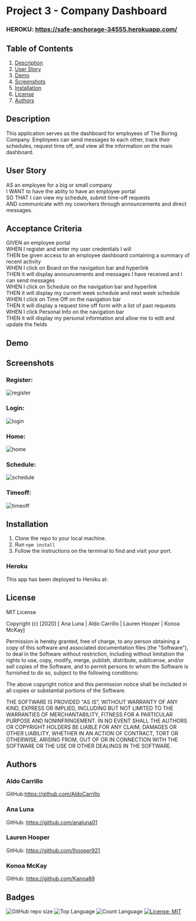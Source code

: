 # Project 3 - Company Dashboard

### HEROKU: https://safe-anchorage-34555.herokuapp.com/

## Table of Contents
1. [Description](#description)  
2. [User Story](#user-story)
3. [Demo](#demo)
4. [Screenshots](#screenshots)  
5. [Installation](#installation) 
6. [License](#license)  
7. [Authors](#authors) 


## Description
This application serves as the dashboard for employees of The Boring Company. Employees can send messages to each other, track their schedules, request time off, and view all the information on the main dashboard.

## User Story

AS an employee for a big or small company  
I WANT to have the ablity to have an employee portal  
SO THAT I can view my schedule, submit time-off requests  
AND communicate with my coworkers through announcements and direct messages.

## Acceptance Criteria

GIVEN an employee portal  
WHEN I register and enter my user credentials I will  
THEN be given access to an employee dashboard containing a summary of recent activity  
WHEN I click on Board on the navigation bar and hyperlink  
THEN it will display announcements and messages I have received and I can send messages  
WHEN I click on Schedule on the navigation bar and hyperlink  
THEN it will display my current week schedule and next week schedule  
WHEN I click on Time Off on the navigation bar  
THEN it will display a request time off form with a list of past requests  
WHEN I click Personal Info on the navigation bar  
THEN it will display my personal information and allow me to edit and update the fields

## Demo

## Screenshots

### Register:
![register](./media/register.PNG)

### Login:
![login](./media/login.PNG)  

### Home:
![home](./media/home.PNG)   

### Schedule:
![schedule](./media/schedule.PNG)
 
### Timeoff:  
![timeoff](./media/timeoff.PNG)

## Installation
1. Clone the repo to your local machine.
2. Run `npm install`
3. Follow the instructions on the terminal to find and visit your port.

### Heroku
This app has been deployed to Heroku at:


## License
MIT License

Copyright (c) [2020] [ Ana Luna | Aldo Carrillo | Lauren Hooper | Konoa McKay]

Permission is hereby granted, free of charge, to any person obtaining a copy
of this software and associated documentation files (the "Software"), to deal
in the Software without restriction, including without limitation the rights
to use, copy, modify, merge, publish, distribute, sublicense, and/or sell
copies of the Software, and to permit persons to whom the Software is
furnished to do so, subject to the following conditions:

The above copyright notice and this permission notice shall be included in all
copies or substantial portions of the Software.

THE SOFTWARE IS PROVIDED "AS IS", WITHOUT WARRANTY OF ANY KIND, EXPRESS OR
IMPLIED, INCLUDING BUT NOT LIMITED TO THE WARRANTIES OF MERCHANTABILITY,
FITNESS FOR A PARTICULAR PURPOSE AND NONINFRINGEMENT. IN NO EVENT SHALL THE
AUTHORS OR COPYRIGHT HOLDERS BE LIABLE FOR ANY CLAIM, DAMAGES OR OTHER
LIABILITY, WHETHER IN AN ACTION OF CONTRACT, TORT OR OTHERWISE, ARISING FROM,
OUT OF OR IN CONNECTION WITH THE SOFTWARE OR THE USE OR OTHER DEALINGS IN THE
SOFTWARE.

## Authors

### Aldo Carrillo

GitHub:https://github.com/AldoCarrillo


### Ana Luna

GitHub: https://github.com/analuna01

### Lauren Hooper

GitHub: https://github.com/lhooper921  


### Konoa McKay

GitHub: https://github.com/Kanoa89




## Badges
![GitHub repo size](https://img.shields.io/github/repo-size/analuna01/project3)
![Top Language](https://img.shields.io/github/languages/top/analuna01/project3)
![Count Language](https://img.shields.io/github/languages/count/analuna01/project3)
[![License: MIT](https://img.shields.io/badge/License-MIT-yellow.svg)](https://opensource.org/licenses/MIT)



